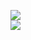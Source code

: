 [![](https://img.shields.io/badge/Made%20With-Github%20Spray-lightgrey.svg?style=for-the-badge&logo=github)](https://github.com/Annihil/github-spray#2858)  
[![](https://i.imgur.com/2DrTn0Z.gif)](https://github.com/Annihil/github-spray)